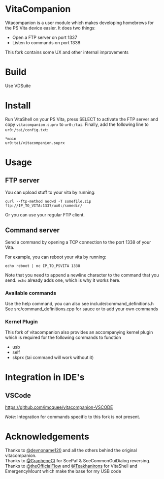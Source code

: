 # VitaCompanion

Vitacompanion is a user module which makes developing homebrews for the PS Vita device easier. It does two things:
- Open a FTP server on port 1337
- Listen to commands on port 1338

This fork contains some UX and other internal improvements

# Build

Use VDSuite

# Install

Run VitaShell on your PS Vita, press SELECT to activate the FTP server and copy `vitacompanion.suprx` to `ur0:/tai`. Finally, add the following line to `ur0:/tai/config.txt`:

```
*main
ur0:tai/vitacompanion.suprx
```

# Usage

## FTP server

You can upload stuff to your vita by running:
```
curl --ftp-method nocwd -T somefile.zip ftp://IP_TO_VITA:1337/ux0:/somedir/
```
Or you can use your regular FTP client.

## Command server

Send a command by opening a TCP connection to the port 1338 of your Vita.

For example, you can reboot your vita by running:
```
echo reboot | nc IP_TO_PSVITA 1338
```

Note that you need to append a newline character to the command that you send. `echo` already adds one, which is why it works here.

### Available commands

Use the help command, you can also see include/command_definitions.h  
See src/command_definitions.cpp for sauce or to add your own commands

### Kernel Plugin

This fork of vitacompanion also provides an accompanying kernel plugin which is required for the following commands to function  
 - usb
 - self
 - skprx (tai command will work without it)  

# Integration in IDE's
 
 ## VSCode
 
 https://github.com/imcquee/vitacompanion-VSCODE
 
*Note:* Integration for commands specific to this fork is not present.

# Acknowledgements 

Thanks to [@devnoname120](https://github.com/devnoname120) and all the others behind the original vitacompanion.  
Thanks to [@GrapheneCt](https://github.com/GrapheneCt) for ScePaf & SceCommonGuiDialog reversing.  
Thanks to [@theOfficialFlow](https://github.com/theOfficialFlow) and [@Teakhanirons](https://github.com/teakhanirons) for VitaShell and EmergencyMount which make the base for my USB code